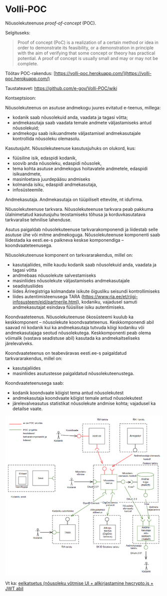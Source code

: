 # Volli-POC
Nõusolekuteenuse *proof-of-concept* (POC).

Selgituseks: 

> Proof of concept (PoC) is a realization of a certain method or idea in order to demonstrate its feasibility, or a demonstration in principle with the aim of verifying that some concept or theory has practical potential. A proof of concept is usually small and may or may not be complete.

Töötav POC-rakendus: [https://volli-poc.herokuapp.com/](https://volli-poc.herokuapp.com/)

Taustateavet: https://github.com/e-gov/Volli-POC/wiki

Kontseptsioon:

Nõusolekuteenus on asutuse andmekogu juures evitatud e-teenus, millega:

- kodanik saab nõusolekuid anda, vaadata ja tagasi võtta;
- andmekasutaja saab vaadata temale andmete väljastamiseks antud nõusolekuid;
- andmekogu saab isikuandmete väljastamisel andmekasutajale kontrollida nõusoleku olemasolu.

Kasutusjuht. Nõusolekuteenuse kasutusjuhuks on olukord, kus:

- füüsiline isik, edaspidi kodanik,
- soovib anda nõusoleku, edaspidi nõusolek,
- tema kohta asutuse andmekogus hoitavatele andmetele, edaspidi isikuandmete,
- masinloetava juurdepääsu andmiseks
- kolmanda isiku, edaspidi andmekasutaja,
- infosüsteemile.

Andmekasutaja. Andmekasutaja on tüüpiliselt ettevõte, nt idufirma.

Nõusolekuteenuse tarkvara. Nõusolekuteenuse tarkvara peab pakkuma ülalnimetatud kasutusjuhu teostamiseks tõhusa ja korduvkasutatava tarkvaralise tehnilise lahenduse.

Asutus paigaldab nõusolekuteenuse tarkvarakomponendi ja liidestab selle asutuse ühe või mitme andmekoguga. Nõusolekuteenuse komponenti saab liidestada ka eesti.ee-s paikneva keskse komponendiga – koondvaateteenusega.

Nõusolekuteenuse komponent on tarkvararakendus, millel on:

- kasutajaliides, mille kaudu kodanik saab nõusolekuid anda, vaadata ja tagasi võtta
- andmebaas nõusolekute salvestamiseks
- masinliides nõusolekute väljastamiseks andmekasutajale
- seadistusliides
- liides Äriregistriga kolmandate isikute õigusliku seisundi kontrollimiseks
- liides autentimisteenusega TARA (https://www.ria.ee/et/riigi-infosusteem/eid/partnerile.html), kodaniku, vajadusel samuti andmekasutajat esindava füüsilise isiku autentimiseks.

Koondvaateteenus. Nõusolekuteenuse ökosüsteemi kuulub ka keskkomponent – nõusolekute koondvaateteenus. Keskkomponendi abil saavad nii kodanik kui ka andmekasutaja tutvuda kõigi kodaniku või andmekasutajaga seotud nõusolekutega. Keskkomponenti peab olema võimalik (vastava seadistuse abil) kasutada ka andmekaitseliseks järelevalveks.

Koondvaateteenus on teabeväravas eesti.ee-s paigaldatud tarkvararakendus, millel on:

- kasutajaliides
- masinliides asutustesse paigaldatud nõusolekuteenustega.

Koondvaateteenusega saab:

- kodanik koondvaate kõigist tema antud nõusolekutest
- andmekasutaja koondvaate kõigist temale antud nõusolekutest
- järelevalveasutus statistikat nõusolekute andmise kohta; vajadusel ka detailse vaate.

![](docs/Kontseptsioon.PNG)

Vt ka: [eelkatsetus (nõusoleku võtmise UI + allkirjastamine hwcrypto.js + JWT abil](docs/Eelkatsetus)
